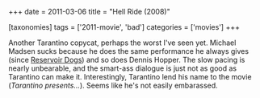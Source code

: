 +++
date = 2011-03-06
title = "Hell Ride (2008)"

[taxonomies]
tags = ['2011-movie', 'bad']
categories = ['movies']
+++

Another Tarantino copycat, perhaps the worst I've seen yet. Michael
Madsen sucks because he does the same performance he always gives (since
[Reservoir Dogs]) and so does Dennis Hopper. The slow pacing is nearly
unbearable, and the smart-ass dialogue is just not as good as Tarantino
can make it. Interestingly, Tarantino lend his name to the movie
(*Tarantino presents...*). Seems like he's not easily embarassed.

  [Reservoir Dogs]: http://tshepang.net/recent-movies-2010-10-25
